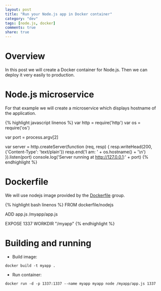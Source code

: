 ```yaml
---
layout: post
title: "Run your Node.js app in Docker container"
category: "dev"
tags: [node.js, docker]
comments: true
share: true
---
```


# Overview

In this post we will create a Docker container for Node.js. Then we can deploy it very easily to production.

# Node.js microservice

For that example we will create a microservice which displays hostname of the application.

{% highlight javascript linenos %}
var http = require('http')
var os = require('os')

var port = process.argv[2]

var server = http.createServer(function (req, resp) {
	resp.writeHead(200, {'Content-Type': 'text/plain'})
  resp.end('I am: ' + os.hostname() + '\n')
}).listen(port)
console.log('Server running at http://127.0.0.1:' + port)
{% endhighlight %}

# Dockerfile

We will use nodejs image provided by the [Dockerfile](http://dockerfile.github.io) group.

{% highlight bash linenos %}
FROM dockerfile/nodejs

ADD app.js /myapp/app.js

EXPOSE 1337
WORKDIR "/myapp"
{% endhighlight %}

# Building and running

- Build image:

`docker build -t myapp .`

- Run container:

`docker run -d -p 1337:1337 --name myapp myapp node /myapp/app.js 1337`
